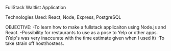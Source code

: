 FullStack Waitlist Application 

Technologies Used:
  React, Node, Express, PostgreSQL

OBJECTIVE:
  -To learn how to make a fullstack applicaiton using Node.js and React.
  -Possibility for restaurants to use as a pose to Yelp or other apps. (Yelp's was very inaccurate with the time estimate given when I used it)
  -To take strain off host/hostess.
  
  
  
  
